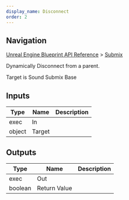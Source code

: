 ```yaml
---
display_name: Disconnect
order: 2
---
```

## Navigation

[Unreal Engine Blueprint API Reference](https://dev.epicgames.com/documentation/en-us/unreal-engine/BlueprintAPI) > [Submix](https://dev.epicgames.com/documentation/en-us/unreal-engine/BlueprintAPI/Submix)

Dynamically Disconnect from a parent.

Target is Sound Submix Base

## Inputs

| Type | Name | Description |
| --- | --- | --- |
| exec | In |  |
| object | Target |  |

## Outputs

| Type | Name | Description |
| --- | --- | --- |
| exec | Out |  |
| boolean | Return Value |  |
